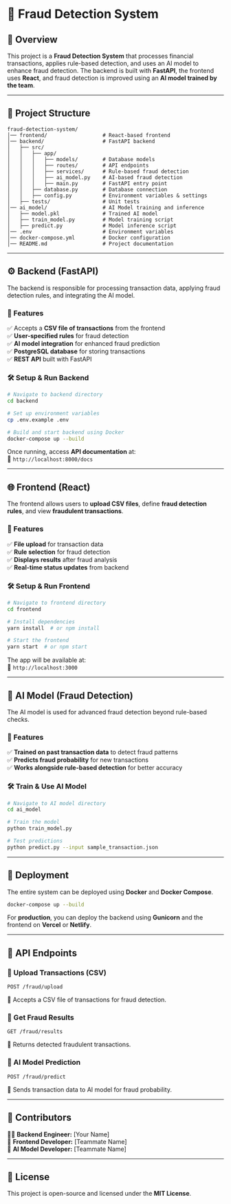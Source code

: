 # 🚀 Fraud Detection System

## 📌 Overview
This project is a **Fraud Detection System** that processes financial transactions, applies rule-based detection, and uses an AI model to enhance fraud detection. The backend is built with **FastAPI**, the frontend uses **React**, and fraud detection is improved using an **AI model trained by the team**.

---

## 📁 Project Structure
```
fraud-detection-system/
│── frontend/                  # React-based frontend
│── backend/                   # FastAPI backend
│   ├── src/
│   │   ├── app/
│   │   │   ├── models/        # Database models
│   │   │   ├── routes/        # API endpoints
│   │   │   ├── services/      # Rule-based fraud detection
│   │   │   ├── ai_model.py    # AI-based fraud detection
│   │   │   ├── main.py        # FastAPI entry point
│   │   ├── database.py        # Database connection
│   │   ├── config.py          # Environment variables & settings
│   ├── tests/                 # Unit tests
│── ai_model/                  # AI Model training and inference
│   ├── model.pkl              # Trained AI model
│   ├── train_model.py         # Model training script
│   ├── predict.py             # Model inference script
│── .env                       # Environment variables
│── docker-compose.yml         # Docker configuration
│── README.md                  # Project documentation
```

---

## ⚙️ Backend (FastAPI)
The backend is responsible for processing transaction data, applying fraud detection rules, and integrating the AI model.

### 🔹 Features
✅ Accepts a **CSV file of transactions** from the frontend  
✅ **User-specified rules** for fraud detection  
✅ **AI model integration** for enhanced fraud prediction  
✅ **PostgreSQL database** for storing transactions  
✅ **REST API** built with FastAPI  

### 🛠️ Setup & Run Backend
```sh
# Navigate to backend directory
cd backend

# Set up environment variables
cp .env.example .env

# Build and start backend using Docker
docker-compose up --build
```
Once running, access **API documentation** at:  
🔗 `http://localhost:8000/docs`

---

## 🌐 Frontend (React)
The frontend allows users to **upload CSV files**, define **fraud detection rules**, and view **fraudulent transactions**.

### 🔹 Features
✅ **File upload** for transaction data  
✅ **Rule selection** for fraud detection  
✅ **Displays results** after fraud analysis  
✅ **Real-time status updates** from backend  

### 🛠️ Setup & Run Frontend
```sh
# Navigate to frontend directory
cd frontend

# Install dependencies
yarn install  # or npm install

# Start the frontend
yarn start  # or npm start
```
The app will be available at:  
🔗 `http://localhost:3000`

---

## 🧠 AI Model (Fraud Detection)
The AI model is used for advanced fraud detection beyond rule-based checks.

### 🔹 Features
✅ **Trained on past transaction data** to detect fraud patterns  
✅ **Predicts fraud probability** for new transactions  
✅ **Works alongside rule-based detection** for better accuracy  

### 🛠️ Train & Use AI Model
```sh
# Navigate to AI model directory
cd ai_model

# Train the model
python train_model.py

# Test predictions
python predict.py --input sample_transaction.json
```

---

## 🚀 Deployment
The entire system can be deployed using **Docker** and **Docker Compose**.
```sh
docker-compose up --build
```

For **production**, you can deploy the backend using **Gunicorn** and the frontend on **Vercel** or **Netlify**.

---

## 📜 API Endpoints
### 🔹 Upload Transactions (CSV)
```http
POST /fraud/upload
```
📌 Accepts a CSV file of transactions for fraud detection.

### 🔹 Get Fraud Results
```http
GET /fraud/results
```
📌 Returns detected fraudulent transactions.

### 🔹 AI Model Prediction
```http
POST /fraud/predict
```
📌 Sends transaction data to AI model for fraud probability.

---

## 📌 Contributors
👨‍💻 **Backend Engineer:** [Your Name]  
🎨 **Frontend Developer:** [Teammate Name]  
🧠 **AI Model Developer:** [Teammate Name]  

---

## 📄 License
This project is open-source and licensed under the **MIT License**.

